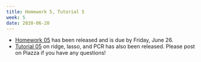 ```yaml
---
title: Homework 5, Tutorial 5
week: 5
date: 2020-06-20
---
```

- [Homework 05](https://piazza.com/class_profile/get_resource/k8pcxfiwkxf2ec/kb6fslq8hig5xa) has been released and is due by Friday, June 26.
- [Tutorial 05](/dsper2020/tutorials/tutorial05/) on ridge, lasso, and PCR has also been released. Please post on Piazza if you have any questions!
